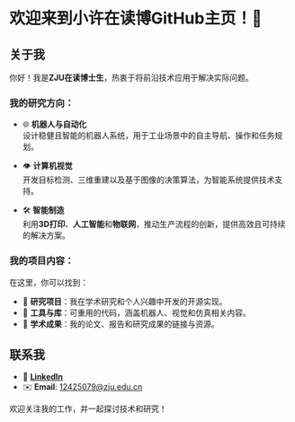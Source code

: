 # 欢迎来到小许在读博GitHub主页！👋  

## 关于我  
你好！我是**ZJU在读博士生**，热衷于将前沿技术应用于解决实际问题。  

### 我的研究方向：  
- 🌐 **机器人与自动化**  
  设计稳健且智能的机器人系统，用于工业场景中的自主导航、操作和任务规划。  

- 👁️ **计算机视觉**  
  开发目标检测、三维重建以及基于图像的决策算法，为智能系统提供技术支持。  

- 🛠️ **智能制造**  
  利用**3D打印**、**人工智能**和**物联网**，推动生产流程的创新，提供高效且可持续的解决方案。  

### 我的项目内容：  
在这里，你可以找到：  
- 🚀 **研究项目**：我在学术研究和个人兴趣中开发的开源实现。  
- 📂 **工具与库**：可重用的代码，涵盖机器人、视觉和仿真相关内容。  
- 📄 **学术成果**：我的论文、报告和研究成果的链接与资源。  

## 联系我  
- 💼 **[LinkedIn](https://www.linkedin.com)**  
- ✉️ **Email**: [12425079@zju.edu.cn](mailto:2686268048@qq.com)  

欢迎关注我的工作，并一起探讨技术和研究！
